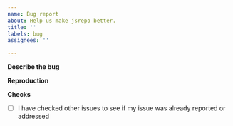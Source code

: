 ```yaml
---
name: Bug report
about: Help us make jsrepo better.
title: ''
labels: bug
assignees: ''

---
```


**Describe the bug**
<!-- What is happening, what is supposed to happen. -->

**Reproduction** 
<!-- 
  Please provide a public reproduction of your issue a repository in any of the providers we support is 
  sufficient. 

  To get started you can use the a project or registry template:
  - [project](https://stackblitz.com/github/ieedan/jsrepo/tree/main/examples/project)
  - [registry](https://stackblitz.com/github/ieedan/jsrepo/tree/main/examples/registry)  
-->

**Checks**
- [ ] I have checked other issues to see if my issue was already reported or addressed
